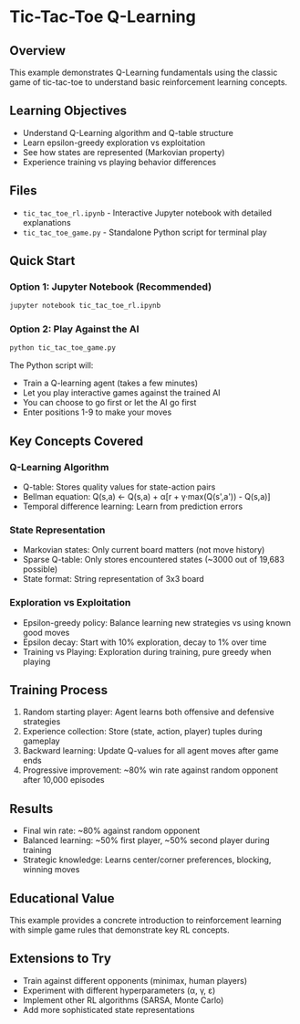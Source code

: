 # Tic-Tac-Toe Q-Learning

## Overview
This example demonstrates Q-Learning fundamentals using the classic game of tic-tac-toe to understand basic reinforcement learning concepts.

## Learning Objectives
- Understand Q-Learning algorithm and Q-table structure
- Learn epsilon-greedy exploration vs exploitation
- See how states are represented (Markovian property)
- Experience training vs playing behavior differences

## Files
- `tic_tac_toe_rl.ipynb` - Interactive Jupyter notebook with detailed explanations
- `tic_tac_toe_game.py` - Standalone Python script for terminal play

## Quick Start

### Option 1: Jupyter Notebook (Recommended)
```bash
jupyter notebook tic_tac_toe_rl.ipynb
```

### Option 2: Play Against the AI
```bash
python tic_tac_toe_game.py
```

The Python script will:
- Train a Q-learning agent (takes a few minutes)
- Let you play interactive games against the trained AI
- You can choose to go first or let the AI go first
- Enter positions 1-9 to make your moves

## Key Concepts Covered

### Q-Learning Algorithm
- Q-table: Stores quality values for state-action pairs
- Bellman equation: Q(s,a) ← Q(s,a) + α[r + γ·max(Q(s',a')) - Q(s,a)]
- Temporal difference learning: Learn from prediction errors

### State Representation
- Markovian states: Only current board matters (not move history)
- Sparse Q-table: Only stores encountered states (~3000 out of 19,683 possible)
- State format: String representation of 3x3 board

### Exploration vs Exploitation
- Epsilon-greedy policy: Balance learning new strategies vs using known good moves
- Epsilon decay: Start with 10% exploration, decay to 1% over time
- Training vs Playing: Exploration during training, pure greedy when playing

## Training Process
1. Random starting player: Agent learns both offensive and defensive strategies
2. Experience collection: Store (state, action, player) tuples during gameplay
3. Backward learning: Update Q-values for all agent moves after game ends
4. Progressive improvement: ~80% win rate against random opponent after 10,000 episodes

## Results
- Final win rate: ~80% against random opponent
- Balanced learning: ~50% first player, ~50% second player during training
- Strategic knowledge: Learns center/corner preferences, blocking, winning moves

## Educational Value
This example provides a concrete introduction to reinforcement learning with simple game rules that demonstrate key RL concepts.

## Extensions to Try
- Train against different opponents (minimax, human players)
- Experiment with different hyperparameters (α, γ, ε)
- Implement other RL algorithms (SARSA, Monte Carlo)
- Add more sophisticated state representations